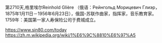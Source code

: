 第2710天,格里埃尔Reinhold Glière （俄语：Рейнгольд Морицевич Глиэр，1875年1月11日－1956年6月23日），俄国-苏联作曲家，指挥家，音乐教育家。
 1759年：美国第一家人寿保险公司于费城成立。

 
https://www.sin80.com/today  
https://zh.m.wikipedia.org/wiki/1%E6%9C%8810%E6%97%A5